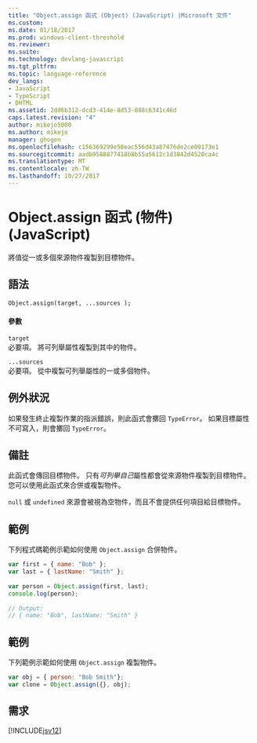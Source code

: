 ```yaml
---
title: "Object.assign 函式 (Object) (JavaScript) |Microsoft 文件"
ms.custom: 
ms.date: 01/18/2017
ms.prod: windows-client-threshold
ms.reviewer: 
ms.suite: 
ms.technology: devlang-javascript
ms.tgt_pltfrm: 
ms.topic: language-reference
dev_langs:
- JavaScript
- TypeScript
- DHTML
ms.assetid: 2dd6b312-dcd3-414e-8d53-088c6341c46d
caps.latest.revision: "4"
author: mikejo5000
ms.author: mikejo
manager: ghogen
ms.openlocfilehash: c156369299e58eac556d43a87476de2ce09173e1
ms.sourcegitcommit: aadb9588877418b8b55a5612c1d3842d4520ca4c
ms.translationtype: MT
ms.contentlocale: zh-TW
ms.lasthandoff: 10/27/2017
---
```

# <a name="objectassign-function-object-javascript"></a>Object.assign 函式 (物件) (JavaScript)
將值從一或多個來源物件複製到目標物件。  
  
## <a name="syntax"></a>語法  
  
```  
Object.assign(target, ...sources );  
```  
  
#### <a name="parameters"></a>參數  
 `target`  
 必要項。 將可列舉屬性複製到其中的物件。  
  
 `...sources`  
 必要項。 從中複製可列舉屬性的一或多個物件。  
  
## <a name="exceptions"></a>例外狀況  
 如果發生終止複製作業的指派錯誤，則此函式會擲回 `TypeError`。 如果目標屬性不可寫入，則會擲回 `TypeError`。  
  
## <a name="remarks"></a>備註  
 此函式會傳回目標物件。 只有*可列舉自己*屬性都會從來源物件複製到目標物件。 您可以使用此函式來合併或複製物件。  
  
 `null` 或 `undefined` 來源會被視為空物件，而且不會提供任何項目給目標物件。  
  
## <a name="example"></a>範例  
 下列程式碼範例示範如何使用 `Object.assign` 合併物件。  
  
```JavaScript  
var first = { name: "Bob" };  
var last = { lastName: "Smith" };  
  
var person = Object.assign(first, last);  
console.log(person);  
  
// Output:  
// { name: "Bob", lastName: "Smith" }   
```  
  
## <a name="example"></a>範例  
 下列範例示範如何使用 `Object.assign` 複製物件。  
  
```JavaScript  
var obj = { person: "Bob Smith"};  
var clone = Object.assign({}, obj);  
```  
  
## <a name="requirements"></a>需求  
 [!INCLUDE[jsv12](../../javascript/reference/includes/jsv12-md.md)]